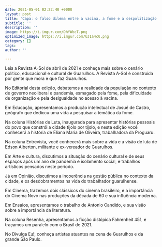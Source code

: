 ```yaml
---
date: 2021-05-01 02:22:40 +0000
layout: post
title: 'Capa: o falso dilema entre a vacina, a fome e a despolitização da luta'
subtitle: ''
description: ''
image: https://i.imgur.com/DhYWbcT.png
optimized_image: https://i.imgur.com/UJ1a4c0.png
category: []
tags: 
author: ''

---
```

Leia a Revista A-Sol de abril de 2021 e conheça mais sobre o cenário político, educacional e cultural de Guarulhos. A Revista A-Sol é construída por gente que mora e que faz Guarulhos.

No Editorial desta edição, debatemos a realidade da população no contexto de governo neoliberal e pandemia, esmagado pela fome, pela dificuldade de organização e pela desigualdade no acesso à vacina. 

Em Educação, apresentamos a produção intelectual de Josué de Castro, geógrafo que dedicou uma vida a pesquisar a temática da fome.

Na coluna Histórias de Luta, inaugurada para apresentar histórias pessoais do povo que constrói a cidade tijolo por tijolo, e nesta edição você conhecerá a história de Eliana Maria de Oliveira, trabalhadora da Proguaru.

Na coluna Entrevista, você conhecerá mais sobre a vida e a visão de luta de Edson Alberton, militante e ex-vereador de Guarulhos.

Em Arte e cultura, discutimos a situação do cenário cultural e de seus espaços após um ano de pandemia e isolamento social, e trabalhos artísticos pensados neste período.

Já em Opinião, discutimos a incoerência na gestão pública no contexto da cidade, e os desdobramentos na vida do trabalhador guarulhense.

Em Cinema, trazemos dois clássicos do cinema brasileiro, e a importância do Cinema Novo nas produções da década de 60 e sua influência moderna.

Em Ensaios, apresentamos o trabalho de Antonio Candido, e sua visão sobre a importância da literatura.

Na coluna Resenha, apresentamos a ficção distópica Fahrenheit 451, e traçamos um paralelo com o Brasil de 2021.

No Divulga Eu!, conheça artistas atuantes na cena de Guarulhos e da grande São Paulo.